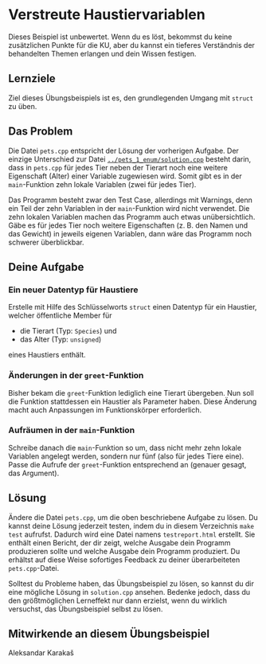 # Verstreute Haustiervariablen

Dieses Beispiel ist unbewertet. Wenn du es löst, bekommst du keine zusätzlichen Punkte für die KU, aber du kannst ein tieferes Verständnis der behandelten Themen erlangen und dein Wissen festigen.

## Lernziele

Ziel dieses Übungsbeispiels ist es, den grundlegenden Umgang mit `struct` zu üben.

## Das Problem

Die Datei `pets.cpp` entspricht der Lösung der vorherigen Aufgabe. Der einzige Unterschied zur Datei [`../pets_1_enum/solution.cpp`](Semester%2002/OOP1/Projects/OOP-coding-exercises/week_2/pets_1_enum/solution.cpp) besteht darin, dass in `pets.cpp` für jedes Tier neben der Tierart noch eine weitere Eigenschaft (Alter) einer Variable zugewiesen wird. Somit gibt es in der `main`-Funktion zehn lokale Variablen (zwei für jedes Tier).

Das Programm besteht zwar den Test Case, allerdings mit Warnings, denn ein Teil der zehn Variablen in der `main`-Funktion wird nicht verwendet. Die zehn lokalen Variablen machen das Programm auch etwas unübersichtlich. Gäbe es für jedes Tier noch weitere Eigenschaften (z. B. den Namen und das Gewicht) in jeweils eigenen Variablen, dann wäre das Programm noch schwerer überblickbar.

## Deine Aufgabe
### Ein neuer Datentyp für Haustiere
Erstelle mit Hilfe des Schlüsselworts `struct` einen Datentyp für ein Haustier, welcher öffentliche Member für

 - die Tierart (Typ: `Species`) und
 - das Alter (Typ: `unsigned`)

eines Haustiers enthält.

### Änderungen in der `greet`-Funktion
Bisher bekam die `greet`-Funktion lediglich eine Tierart übergeben. Nun soll die Funktion stattdessen ein Haustier als Parameter haben. Diese Änderung macht auch Anpassungen im Funktionskörper erforderlich.

### Aufräumen in der `main`-Funktion
Schreibe danach die `main`-Funktion so um, dass nicht mehr zehn lokale Variablen angelegt werden, sondern nur fünf (also für jedes Tiere eine). Passe die Aufrufe der `greet`-Funktion entsprechend an (genauer gesagt, das Argument).


## Lösung

Ändere die Datei `pets.cpp`, um die oben beschriebene Aufgabe zu lösen. Du kannst deine Lösung jederzeit testen, indem du in diesem Verzeichnis `make test` aufrufst. Dadurch wird eine Datei namens `testreport.html` erstellt. Sie enthält einen Bericht, der dir zeigt, welche Ausgabe dein Programm produzieren sollte und welche Ausgabe dein Programm produziert. Du erhältst auf diese Weise sofortiges Feedback zu deiner überarbeiteten `pets.cpp`-Datei.

Solltest du Probleme haben, das Übungsbeispiel zu lösen, so kannst du dir eine mögliche Lösung in `solution.cpp` ansehen. Bedenke jedoch, dass du den größtmöglichen Lerneffekt nur dann erzielst, wenn du wirklich versuchst, das Übungsbeispiel selbst zu lösen.

## Mitwirkende an diesem Übungsbeispiel
Aleksandar Karakaš

